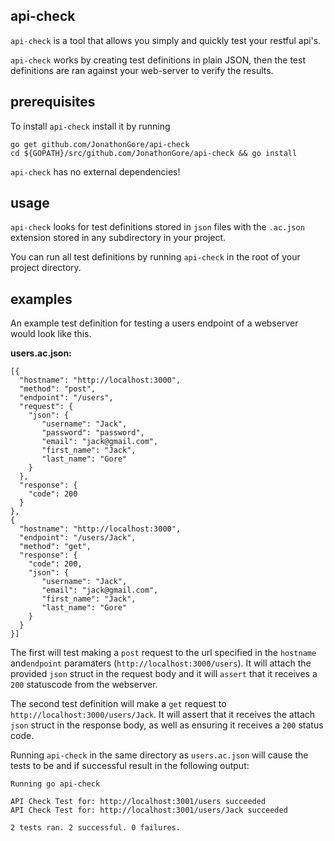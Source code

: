 ## api-check

`api-check` is a tool that allows you simply and quickly test your restful api's.

`api-check` works by creating test definitions in plain JSON, then the test definitions are ran against your web-server to verify the results.

## prerequisites

To install `api-check` install it by running 
```
go get github.com/JonathonGore/api-check
cd ${GOPATH}/src/github.com/JonathonGore/api-check && go install
```

`api-check` has no external dependencies!

## usage

`api-check` looks for test definitions stored in `json` files with the `.ac.json` extension stored in any subdirectory in your project. 


You can run all test definitions by running `api-check` in the root of your project directory.

## examples

An example test definition for testing a users endpoint of a webserver would look like this.

**users.ac.json:**

```
[{
  "hostname": "http://localhost:3000",
  "method": "post",
  "endpoint": "/users",
  "request": {
    "json": {
       "username": "Jack",
       "password": "password",
       "email": "jack@gmail.com",
       "first_name": "Jack",
       "last_name": "Gore"
    }
  },
  "response": {
    "code": 200
  }
},
{
  "hostname": "http://localhost:3000",
  "endpoint": "/users/Jack",
  "method": "get",
  "response": {
    "code": 200,
    "json": {
       "username": "Jack",
       "email": "jack@gmail.com",
       "first_name": "Jack",
       "last_name": "Gore"
    }
  }
}]
```
The first will test making a `post` request to the url specified in the `hostname` and`endpoint` paramaters (`http://localhost:3000/users`). It will attach the provided `json` struct in the request body and it will `assert` that it receives a `200` statuscode from the webserver.

The second test definition will make a `get` request to `http://localhost:3000/users/Jack`. It will assert that it receives the attach `json` struct in the response body, as well as ensuring it receives a `200` status code.

Running `api-check` in the same directory as `users.ac.json` will cause the tests to be and if successful result in the following output:

```
Running go api-check

API Check Test for: http://localhost:3001/users succeeded
API Check Test for: http://localhost:3001/users/Jack succeeded

2 tests ran. 2 successful. 0 failures.
```
